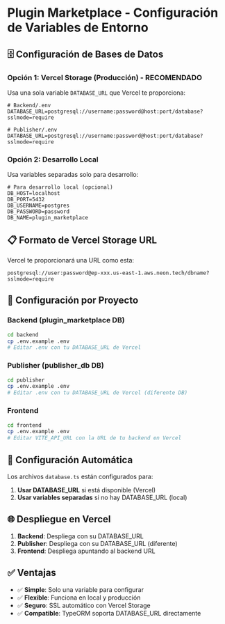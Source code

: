# Plugin Marketplace - Configuración de Variables de Entorno

## 🗄️ Configuración de Bases de Datos

### Opción 1: Vercel Storage (Producción) - RECOMENDADO
Usa una sola variable `DATABASE_URL` que Vercel te proporciona:

```env
# Backend/.env
DATABASE_URL=postgresql://username:password@host:port/database?sslmode=require

# Publisher/.env  
DATABASE_URL=postgresql://username:password@host:port/database?sslmode=require
```

### Opción 2: Desarrollo Local
Usa variables separadas solo para desarrollo:

```env
# Para desarrollo local (opcional)
DB_HOST=localhost
DB_PORT=5432
DB_USERNAME=postgres
DB_PASSWORD=password
DB_NAME=plugin_marketplace
```

## 📋 Formato de Vercel Storage URL

Vercel te proporcionará una URL como esta:
```
postgresql://user:password@ep-xxx.us-east-1.aws.neon.tech/dbname?sslmode=require
```

## 🚀 Configuración por Proyecto

### Backend (plugin_marketplace DB)
```bash
cd backend
cp .env.example .env
# Editar .env con tu DATABASE_URL de Vercel
```

### Publisher (publisher_db DB)  
```bash
cd publisher
cp .env.example .env
# Editar .env con tu DATABASE_URL de Vercel (diferente DB)
```

### Frontend
```bash
cd frontend
cp .env.example .env
# Editar VITE_API_URL con la URL de tu backend en Vercel
```

## 🔧 Configuración Automática

Los archivos `database.ts` están configurados para:
1. **Usar DATABASE_URL** si está disponible (Vercel)
2. **Usar variables separadas** si no hay DATABASE_URL (local)

## 🌐 Despliegue en Vercel

1. **Backend**: Despliega con su DATABASE_URL
2. **Publisher**: Despliega con su DATABASE_URL (diferente)
3. **Frontend**: Despliega apuntando al backend URL

## ✅ Ventajas

- ✅ **Simple**: Solo una variable para configurar
- ✅ **Flexible**: Funciona en local y producción
- ✅ **Seguro**: SSL automático con Vercel Storage
- ✅ **Compatible**: TypeORM soporta DATABASE_URL directamente